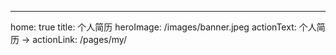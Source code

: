 ---
home: true
title: 个人简历
heroImage: /images/banner.jpeg
actionText: 个人简历 →
actionLink: /pages/my/
